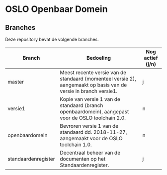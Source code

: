 # OSLO Openbaar Domein

## Branches

Deze repository bevat de volgende branches.


| Branch              | Bedoeling                                                                                                        | Nog actief (j/n) |
| ------------------- | ---------------------------------------------------------------------------------------------------------------- | ---------------- | 
| master              | Meest recente versie van de standaard (momenteel versie 2), aangemaakt op basis van de versie in branch versie1. | j                |
| versie1             | Kopie van versie 1 van de standaard (branch openbaardomein), aangepast voor de OSLO toolchain 2.0.               | n                |
| openbaardomein      | Bevroren versie 1 van de standaard dd. 2018-11-27, aangemaakt voor de OSLO toolchain 1.0.                        | n                |
| standaardenregister | Decentraal beheer van de documenten op het Standaardenregister.                                                  | j                  |
